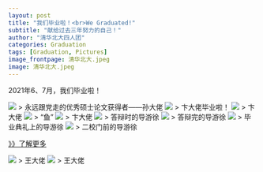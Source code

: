 ```yaml
---
layout: post
title: "我们毕业啦！<br>We Graduated!"
subtitle: "献给过去三年努力的自己！"
author: "清华北大四人团"
categories: Graduation
tags: [Graduation, Pictures]
image_frontpage: 清华北大.jpeg
image: 清华北大.jpeg
---
```


2021年6、7月，我们毕业啦！

<img src="{{ site.github.url }}/assets/img/毕业照_孙.jpg">
> 永远跟党走的优秀硕士论文获得者——孙大佬

<img src="{{ site.github.url }}/assets/img/毕业照_卞4.jpg">
> 卞大佬毕业啦！

<img src="{{ site.github.url }}/assets/img/毕业照_卞1.jpg">
> 卞大佬

<img src="{{ site.github.url }}/assets/img/毕业照_卞2.jpg">
> “鱼”

<img src="{{ site.github.url }}/assets/img/毕业照_卞3.jpg">
> 卞大佬

<img src="{{ site.github.url }}/assets/img/论文答辩1.jpg">
> 答辩时的导游徐

<img src="{{ site.github.url }}/assets/img/论文答辩2.jpg">
> 答辩完的导游徐

<img src="{{ site.github.url }}/assets/img/毕业典礼2.jpg">
> 毕业典礼上的导游徐

<img src="{{ site.github.url }}/assets/img/毕业照_二校门.jpg">
> 二校门前的导游徐

[》》了解更多](https://jaimelavie.github.io/)

<img src="{{ site.github.url }}/assets/img/毕业照_王1.jpg">
> 王大佬

<img src="{{ site.github.url }}/assets/img/毕业照_王2.jpg">
> 王大佬

